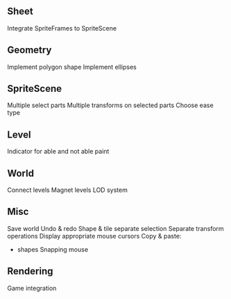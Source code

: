 






## Sheet
Integrate SpriteFrames to SpriteScene

## Geometry
Implement polygon shape
Implement ellipses

## SpriteScene
Multiple select parts
Multiple transforms on selected parts
Choose ease type

## Level
Indicator for able and not able paint


## World
Connect levels 
Magnet levels
LOD system


## Misc
Save world
Undo & redo
Shape & tile separate selection
Separate transform operations
Display appropriate mouse cursors
Copy & paste: 
- shapes
Snapping mouse


## Rendering 
Game integration

